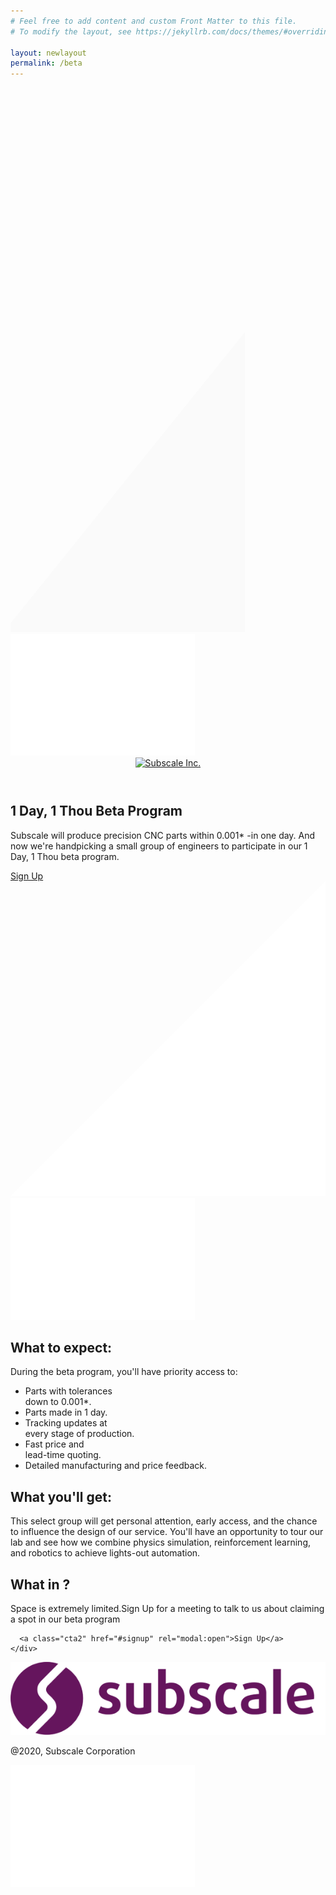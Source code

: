 ```yaml
---
# Feel free to add content and custom Front Matter to this file.
# To modify the layout, see https://jekyllrb.com/docs/themes/#overriding-theme-defaults

layout: newlayout
permalink: /beta
---
```

<svg width="375" height="871" viewBox="0 0 375 871" fill="none" xmlns="http://www.w3.org/2000/svg" class="gray-gd">
<path opacity="0.3996" fill-rule="evenodd" clip-rule="evenodd" d="M2267 0V1460H-485L689.946 0H2267Z" fill="#F6F6F6"/>
</svg>
<section class="banner minh">
  <img src="/assets/images/bg-gradient.png" class="gd1" />
  <header class="site-header" role="banner">
      <div class="container">
          <div class="logo">
              <a href="/"><img data-aos="fade-in" src="logo.png" alt="Subscale Inc." /></a>
          </div>
      </div>
  </header>
  <div class="container">
    <div class="banner-content">
      <h1>1 Day, 1 Thou Beta Program</h1>
      <p>Subscale will produce precision CNC parts within 0.001* -in one day. And now we're handpicking a small group of engineers to participate in our 1 Day, 1 Thou beta program.</p>
      <a class="cta" href="#signup" rel="modal:open">Sign Up</a>
    </div>
  
  
  </div>
  <svg xmlns="http://www.w3.org/2000/svg" viewBox="0 0 100 100" preserveAspectRatio="none" class="top-svg">
    <polygon fill="white" points="0,100 100,0 100,100" />
  </svg>
  <img src="/assets/images/bg-gradient.png" class="gd2" />
</section>

<section class="video video3">
  <div class="container">
      <div class="info back-white pl-4 pr-4 pt-7 pb-7">
        <div class="flex">
          <h2>What to expect:</h2>
          <div class="child2 w85 child2-sec">
          <p class="text-purple bold">During the beta program, you'll have priority access to:</p>
          <ul class="list list-2">
            <li>Parts with tolerances<br> down to 0.001*.</li>
            <li>Parts made in 1 day.</li>
            <li>Tracking updates at<br> every stage of production.</li>
            <li>Fast price and<br> lead-time quoting.</li>
            <li>Detailed manufacturing and price feedback.</li>
          </ul>
          </div>
        </div>
      </div>
      <div class="info pl-4 pr-4">
        <div class="flex">
          <h2>What you'll get:</h2>
          <div class="child2">
          <p class="text-light">This select group will get personal attention, early access, and the chance to influence the design of our service. You'll have an opportunity to tour our lab and see how we combine physics simulation, reinforcement learning, and robotics to achieve lights-out automation.</p>
          </div>
        </div>
      </div>
      <div class="info pl-4 pr-4">
        <div class="flex">
          <h2>What in ?</h2>
          <div class="child2">
          <p class="text-light">Space is extremely limited.Sign Up for a meeting to talk to us about claiming a spot in our beta program</p>
          </div>
        </div>
      </div>
    </div>
</section>

<section class="relative">
  <div class="container">
    <div class="banner-content text-center pt-10">
     
      <a class="cta2" href="#signup" rel="modal:open">Sign Up</a>
    </div>
  </div>
<footer class="site-footer">
      <div class="container">
          <div class="logo">
              <a href="/"><img data-aos="fade-in" src="/assets/images/dark-logo.png" alt="Subscale Inc." /></a>
          </div>
          <p class="text-sm">@2020, Subscale Corporation</p>
      </div>
  </footer>
  <img src="/assets/images/bg-gradient.png" class="gd4" />
</section>

<div id="signup" class="modal">
<div class="meetings-iframe-container" data-src="https://meetings.hubspot.com/stephen236/beta-interview?embed=true"></div>
</div>

<script>
  window.intercomSettings = {
    app_id: "xg935s5s"
  };
</script>

<script>
// We pre-filled your app ID in the widget URL: 'https://widget.intercom.io/widget/xg935s5s'
(function(){var w=window;var ic=w.Intercom;if(typeof ic==="function"){ic('reattach_activator');ic('update',w.intercomSettings);}else{var d=document;var i=function(){i.c(arguments);};i.q=[];i.c=function(args){i.q.push(args);};w.Intercom=i;var l=function(){var s=d.createElement('script');s.type='text/javascript';s.async=true;s.src='https://widget.intercom.io/widget/xg935s5s';var x=d.getElementsByTagName('script')[0];x.parentNode.insertBefore(s,x);};if(w.attachEvent){w.attachEvent('onload',l);}else{w.addEventListener('load',l,false);}}})();
</script>

